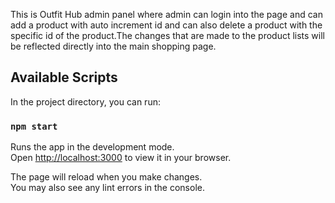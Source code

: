 This is Outfit Hub admin panel where admin can login into the page and can add a product with auto increment id and can also delete a product with the specific id of the product.The changes that are made to the product lists will be reflected directly into the main shopping page.

## Available Scripts

In the project directory, you can run:

### `npm start`

Runs the app in the development mode.\
Open [http://localhost:3000](http://localhost:3000) to view it in your browser.

The page will reload when you make changes.\
You may also see any lint errors in the console.

